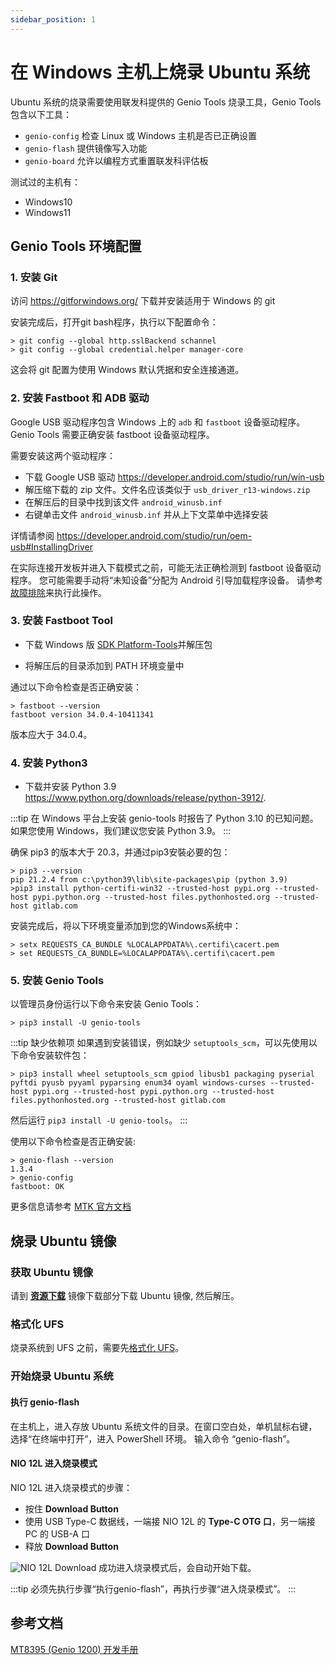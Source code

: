 ```yaml
---
sidebar_position: 1
---
```


# 在 Windows 主机上烧录 Ubuntu 系统

Ubuntu 系统的烧录需要使用联发科提供的 Genio Tools 烧录工具，Genio Tools 包含以下工具：

- `genio-config` 检查 Linux 或 Windows 主机是否已正确设置
- `genio-flash` 提供镜像写入功能
- `genio-board` 允许以编程方式重置联发科评估板

测试过的主机有：

- Windows10
- Windows11

## Genio Tools 环境配置

### 1. 安装 Git

访问 https://gitforwindows.org/ 下载并安装适用于 Windows 的 git

安装完成后，打开git bash程序，执行以下配置命令：

```
> git config --global http.sslBackend schannel
> git config --global credential.helper manager-core
```

这会将 git 配置为使用 Windows 默认凭据和安全连接通道。

### 2. 安装 Fastboot 和 ADB 驱动

Google USB 驱动程序包含 Windows 上的 `adb` 和 `fastboot` 设备驱动程序。Genio Tools 需要正确安装 fastboot 设备驱动程序。

需要安装这两个驱动程序：

- 下载 Google USB 驱动 https://developer.android.com/studio/run/win-usb
- 解压缩下载的 zip 文件。文件名应该类似于 `usb_driver_r13-windows.zip`
- 在解压后的目录中找到该文件 `android_winusb.inf`
- 右键单击文件 `android_winusb.inf` 并从上下文菜单中选择安装

详情请参阅 https://developer.android.com/studio/run/oem-usb#InstallingDriver

在实际连接开发板并进入下载模式之前，可能无法正确检测到 fastboot 设备驱动程序。 您可能需要手动将“未知设备”分配为 Android 引导加载程序设备。 请参考[故障排除](https://mediatek.gitlab.io/aiot/doc/aiot-dev-guide/master/sw/yocto/get-started/flash/flash-troubleshoot-windows.html#missing-yocto-driver)来执行此操作。

### 3. 安装 Fastboot Tool

- 下载 Windows 版 [SDK Platform-Tools](https://developer.android.com/studio/releases/platform-tools)并解压包

- 将解压后的目录添加到 PATH 环境变量中

通过以下命令检查是否正确安装：

```
> fastboot --version
fastboot version 34.0.4-10411341
```

版本应大于 34.0.4。

### 4. 安装 Python3

- 下载并安装 Python 3.9 https://www.python.org/downloads/release/python-3912/.

:::tip
在 Windows 平台上安装 genio-tools 时报告了 Python 3.10 的已知问题。如果您使用 Windows，我们建议您安装 Python 3.9。
:::

确保 pip3 的版本大于 20.3，并通过pip3安裝必要的包：

```
> pip3 --version
pip 21.2.4 from c:\python39\lib\site-packages\pip (python 3.9)
>pip3 install python-certifi-win32 --trusted-host pypi.org --trusted-host pypi.python.org --trusted-host files.pythonhosted.org --trusted-host gitlab.com
```

安装完成后，将以下环境变量添加到您的Windows系统中：

```
> setx REQUESTS_CA_BUNDLE %LOCALAPPDATA%\.certifi\cacert.pem
> set REQUESTS_CA_BUNDLE=%LOCALAPPDATA%\.certifi\cacert.pem
```

### 5. 安装 Genio Tools

以管理员身份运行以下命令来安装 Genio Tools：

```
> pip3 install -U genio-tools
```

:::tip
缺少依赖项
如果遇到安装错误，例如缺少 `setuptools_scm`，可以先使用以下命令安装软件包：

```
> pip3 install wheel setuptools_scm gpiod libusb1 packaging pyserial pyftdi pyusb pyyaml pyparsing enum34 oyaml windows-curses --trusted-host pypi.org --trusted-host pypi.python.org --trusted-host files.pythonhosted.org --trusted-host gitlab.com
```

然后运行 `​​pip3 install -U genio-tools`。
:::

使用以下命令检查是否正确安装:

```
> genio-flash --version
1.3.4
> genio-config
fastboot: OK
```

更多信息请参考 [MTK 官方文档](https://mediatek.gitlab.io/aiot/doc/aiot-dev-guide/master/sw/yocto/get-started/env-setup/flash-env-windows.html#install-genio-tools)

## 烧录 Ubuntu 镜像

### 获取 Ubuntu 镜像

请到 [**资源下载**](../download) 镜像下载部分下载 Ubuntu 镜像, 然后解压。

### 格式化 UFS

烧录系统到 UFS 之前，需要先[格式化 UFS](/nio/nio12l/installation/format-ufs)。

### 开始烧录 Ubuntu 系统

#### 执行 genio-flash

在主机上，进入存放 Ubuntu 系统文件的目录。在窗口空白处，单机鼠标右键，选择“在终端中打开”，进入 PowerShell 环境。
输入命令 “genio-flash”。

#### NIO 12L 进入烧录模式

NIO 12L 进入烧录模式的步骤：

- 按住 **Download Button**
- 使用 USB Type-C 数据线，一端接 NIO 12L 的 **Type-C OTG 口**，另一端接 PC 的 USB-A 口
- 释放 **Download Button**

![NIO 12L Download](/img/nio/nio12l/n12l_download.webp)
成功进入烧录模式后，会自动开始下载。

:::tip
必须先执行步骤“执行genio-flash”，再执行步骤“进入烧录模式”。
:::

## 参考文档

[MT8395 (Genio 1200) 开发手册](https://mediatek.gitlab.io/aiot/doc/aiot-dev-guide/master/hw/mt8395-soc.html)
